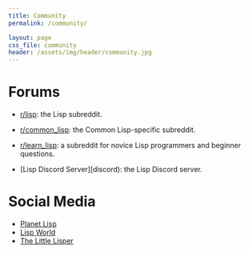 ```yaml
---
title: Community
permalink: /community/

layout: page
css_file: community
header: /assets/img/header/community.jpg
---
```


# Forums

- [r/lisp][r]: the Lisp subreddit.

- [r/common_lisp][rcl]: the Common Lisp-specific subreddit.

- [r/learn_lisp][rlearn]: a subreddit for novice Lisp programmers and beginner
  questions.

- [Lisp Discord Server][discord): the Lisp Discord server.


# Social Media

- [Planet Lisp][planet]
- [Lisp World](https://twitter.com/LispWorld)
- [The Little Lisper][thelittlelisper]

[r]: https://www.reddit.com/r/lisp
[rcl]: https://www.reddit.com/r/common_lisp
[rlearn]: https://www.reddit.com/r/learnlisp
[planet]: https://twitter.com/planet_lisp
[thelittlelisper]: https://twitter.com/thelittlelisper
[discord]: https://discord.gg/hhk46CE
